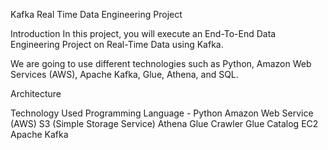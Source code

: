Kafka Real Time Data Engineering Project


Introduction
In this project, you will execute an End-To-End Data Engineering Project on Real-Time  Data using Kafka.

We are going to use different technologies such as Python, Amazon Web Services (AWS), Apache Kafka, Glue, Athena, and SQL.

Architecture


Technology Used
Programming Language - Python
Amazon Web Service (AWS)
S3 (Simple Storage Service)
Athena
Glue Crawler
Glue Catalog
EC2
Apache Kafka
